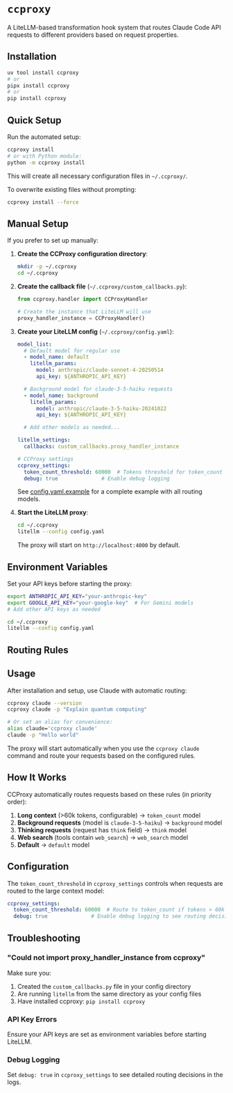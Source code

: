 # `ccproxy`

A LiteLLM-based transformation hook system that routes Claude Code API requests to different providers based on request properties.

## Installation

```bash
uv tool install ccproxy
# or
pipx install ccproxy
# or
pip install ccproxy
```

## Quick Setup

Run the automated setup:

```bash
ccproxy install
# or with Python module:
python -m ccproxy install
```

This will create all necessary configuration files in `~/.ccproxy/`.

To overwrite existing files without prompting:
```bash
ccproxy install --force
```

## Manual Setup

If you prefer to set up manually:

1. **Create the CCProxy configuration directory**:
   ```bash
   mkdir -p ~/.ccproxy
   cd ~/.ccproxy
   ```

2. **Create the callback file** (`~/.ccproxy/custom_callbacks.py`):
   ```python
   from ccproxy.handler import CCProxyHandler

   # Create the instance that LiteLLM will use
   proxy_handler_instance = CCProxyHandler()
   ```

3. **Create your LiteLLM config** (`~/.ccproxy/config.yaml`):
   ```yaml
   model_list:
     # Default model for regular use
     - model_name: default
       litellm_params:
         model: anthropic/claude-sonnet-4-20250514
         api_key: ${ANTHROPIC_API_KEY}

     # Background model for claude-3-5-haiku requests
     - model_name: background
       litellm_params:
         model: anthropic/claude-3-5-haiku-20241022
         api_key: ${ANTHROPIC_API_KEY}

     # Add other models as needed...

   litellm_settings:
     callbacks: custom_callbacks.proxy_handler_instance

   # CCProxy settings
   ccproxy_settings:
     token_count_threshold: 60000  # Tokens threshold for token_count routing
     debug: true              # Enable debug logging
   ```

   See [config.yaml.example](./config.yaml.example) for a complete example with all routing models.

4. **Start the LiteLLM proxy**:
   ```bash
   cd ~/.ccproxy
   litellm --config config.yaml
   ```

   The proxy will start on `http://localhost:4000` by default.

## Environment Variables

Set your API keys before starting the proxy:

```bash
export ANTHROPIC_API_KEY="your-anthropic-key"
export GOOGLE_API_KEY="your-google-key"  # For Gemini models
# Add other API keys as needed

cd ~/.ccproxy
litellm --config config.yaml
```

## Routing Rules

## Usage

After installation and setup, use Claude with automatic routing:

```bash
ccproxy claude --version
ccproxy claude -p "Explain quantum computing"

# Or set an alias for convenience:
alias claude='ccproxy claude'
claude -p "Hello world"
```

The proxy will start automatically when you use the `ccproxy claude` command and route your requests based on the configured rules.

## How It Works

CCProxy automatically routes requests based on these rules (in priority order):

1. **Long context** (>60k tokens, configurable) → `token_count` model
2. **Background requests** (model is `claude-3-5-haiku`) → `background` model
3. **Thinking requests** (request has `think` field) → `think` model
4. **Web search** (tools contain `web_search`) → `web_search` model
5. **Default** → `default` model

## Configuration

The `token_count_threshold` in `ccproxy_settings` controls when requests are routed to the large context model:

```yaml
ccproxy_settings:
  token_count_threshold: 60000  # Route to token_count if tokens > 60k
  debug: true              # Enable debug logging to see routing decisions
```

## Troubleshooting

### "Could not import proxy_handler_instance from ccproxy"

Make sure you:
1. Created the `custom_callbacks.py` file in your config directory
2. Are running `litellm` from the same directory as your config files
3. Have installed ccproxy: `pip install ccproxy`

### API Key Errors

Ensure your API keys are set as environment variables before starting LiteLLM.

### Debug Logging

Set `debug: true` in `ccproxy_settings` to see detailed routing decisions in the logs.

